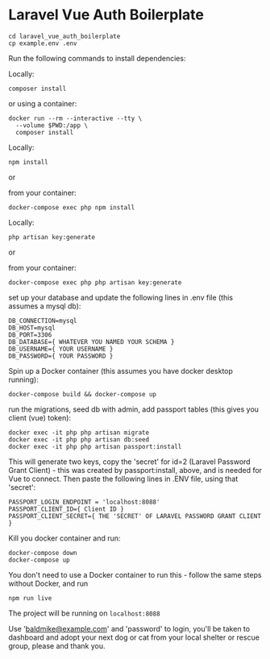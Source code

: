 # Laravel Vue Auth Boilerplate 

```
cd laravel_vue_auth_boilerplate
cp example.env .env
```

Run the following commands to install dependencies:

Locally:
```
composer install
```

or using a container:
```
docker run --rm --interactive --tty \
  --volume $PWD:/app \
  composer install
```

Locally:
```
npm install
```

or

from your container:
```
docker-compose exec php npm install
```

Locally:
```
php artisan key:generate
```

or

from your container:
```
docker-compose exec php php artisan key:generate
```

set up your database and update the following lines in .env file (this assumes a mysql db):
```
DB_CONNECTION=mysql
DB_HOST=mysql
DB_PORT=3306
DB_DATABASE={ WHATEVER YOU NAMED YOUR SCHEMA }
DB_USERNAME={ YOUR USERNAME }
DB_PASSWORD={ YOUR PASSWORD }
```

Spin up a Docker container (this assumes you have docker desktop running):
```
docker-compose build && docker-compose up
```

run the migrations, seed db with admin, add passport tables (this gives you client (vue) token): 
```
docker exec -it php php artisan migrate
docker exec -it php php artisan db:seed
docker exec -it php php artisan passport:install
```

This will generate two keys, copy the 'secret' for id=2 (Laravel Password Grant Client) - this was created by passport:install, above, and is needed for Vue to connect.  Then paste the following lines in .ENV file, using that 'secret':

```
PASSPORT_LOGIN_ENDPOINT = 'localhost:8088'
PASSPORT_CLIENT_ID={ Client ID }
PASSPORT_CLIENT_SECRET={ THE 'SECRET' OF LARAVEL PASSWORD GRANT CLIENT }
```

Kill you docker container and run:

```
docker-compose down 
docker-compose up
``` 
You don't need to use a Docker container to run this - follow the same steps without Docker, and run

```
npm run live
```
The project will be running on `localhost:8088`

Use 'baldmike@example.com' and 'password' to login, you'll be taken to dashboard and adopt your next dog or cat from your local shelter or rescue group, please and thank you.
